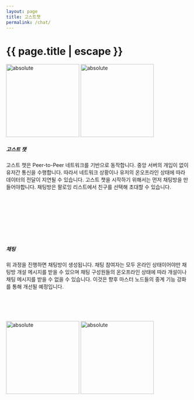```yaml
---
layout: page
title: 고스트챗
permalink: /chat/
---
```


<h1 class="page-title">{{ page.title | escape }}</h1>

<div class="container">
      <div class="row">      
          <div class="col s12 m4 l6 center">     
            <img width="200" data-action="zoom" src='{{ "/assets/imgs/9_chatempty.png" | relative_url }}' alt='absolute'> 
            <img width="200" data-action="zoom" src='{{ "/assets/imgs/10_makechat.png" | relative_url }}' alt='absolute'> 
          </div>
          <div class="col s12 m4 l6 left">    
          <h5> 고스트 챗</h5>
          고스트 챗은 Peer-to-Peer 네트워크를 기반으로 동작합니다. 중앙 서버의 개입이 없이 유저간 통신을 수행합니다. 따라서 네트워크 상황이나 유저의 온오프라인 상태에 따라 데이터의 전달이 지연될 수 있습니다. 
          고스트 챗을 시작하기 위해서는 먼저 채팅방을 만들어야합니다. 채팅방은 팔로잉 리스트에서 친구를 선택해 초대할 수 있습니다.

<br><br><br><br>
          </div>
      </div>
      <div class="row">    
          <div class="col s12 m4 l6 left">    
          <h5> 채팅</h5> 
          위 과정을 진행하면 채팅방이 생성됩니다. 채팅 참여자는 모두 온라인 상태이어야만 채팅방 개설 메시지를 받을 수 있으며 채팅 구성원들의 온오프라인 상태에 따라 개설이나 채팅 메시지를 받을 수 없을 수 있습니다. 이것은 향후 마스터 노드들의 중계 기능 강화를 통해 개선될 예정입니다. 
            <br><br><br><br>
          </div>  
          <div class="col s12 m4 l6 center">     
            <img width="200" data-action="zoom" src='{{ "/assets/imgs/12_chatlist.png" | relative_url }}' alt='absolute'> 
            <img width="200" data-action="zoom" src='{{ "/assets/imgs/13_chatting.png" | relative_url }}' alt='absolute'>
          </div>
      </div>
</div>